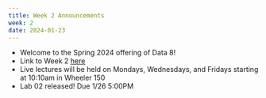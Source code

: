```yaml
---
title: Week 2 Announcements
week: 2
date: 2024-01-23
---
```


* Welcome to the Spring 2024 offering of Data 8!
* Link to Week 2 [here](https://www.data8.org/sp24/index.html#week-2)
* Live lectures will be held on Mondays, Wednesdays, and Fridays starting at 10:10am in Wheeler 150
* Lab 02 released! Due 1/26 5:00PM
